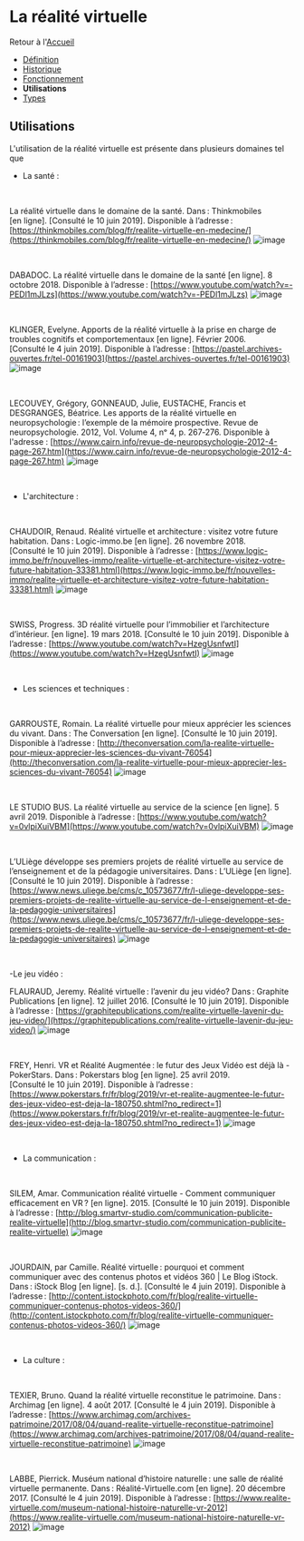 # La réalité virtuelle


Retour à l'[Accueil](Accueil.md)
- [Définition](Définition.md)
- [Historique](Historique.md)
- [Fonctionnement](Fonctionnement.md)
- **Utilisations**
- [Types](Types.md)

## Utilisations

L'utilisation de la réalité virtuelle est présente dans plusieurs domaines tel que

- La santé :
<br/>

La réalité virtuelle dans le domaine de la santé. Dans : Thinkmobiles [en ligne]. [Consulté le 10 juin 2019]. Disponible à l’adresse : [https://thinkmobiles.com/blog/fr/realite-virtuelle-en-medecine/](https://thinkmobiles.com/blog/fr/realite-virtuelle-en-medecine/)
![image](https://user-images.githubusercontent.com/50197262/59210522-12f30e80-8bae-11e9-950b-074f971dff18.png)

<br/>

DABADOC. La réalité virtuelle dans le domaine de la santé [en ligne]. 8 octobre 2018. Disponible à l’adresse : [https://www.youtube.com/watch?v=-PEDl1mJLzs](https://www.youtube.com/watch?v=-PEDl1mJLzs)
![image](https://user-images.githubusercontent.com/50197262/59211113-5dc15600-8baf-11e9-846b-039a1509c09c.png)

<br/>

KLINGER, Evelyne. Apports de la réalité virtuelle à la prise en charge de troubles cognitifs et comportementaux [en ligne]. Février 2006. [Consulté le 4 juin 2019]. Disponible à l’adresse : [https://pastel.archives-ouvertes.fr/tel-00161903](https://pastel.archives-ouvertes.fr/tel-00161903)
![image](https://user-images.githubusercontent.com/50197262/59211492-3e76f880-8bb0-11e9-810d-a167f8fdbbf8.png)

<br/>

LECOUVEY, Grégory, GONNEAUD, Julie, EUSTACHE, Francis et DESGRANGES, Béatrice. Les apports de la réalité virtuelle en neuropsychologie : l’exemple de la mémoire prospective. Revue de neuropsychologie. 2012, Vol. Volume 4, nᵒ 4, p. 267‑276. Disponible à l'adresse : [https://www.cairn.info/revue-de-neuropsychologie-2012-4-page-267.htm](https://www.cairn.info/revue-de-neuropsychologie-2012-4-page-267.htm)
![image](https://user-images.githubusercontent.com/50197262/59211682-b9401380-8bb0-11e9-8fe2-185bfe5e9423.png)

<br/>

- L'architecture : 
<br/>

CHAUDOIR, Renaud. Réalité virtuelle et architecture : visitez votre future habitation. Dans : Logic-immo.be [en ligne]. 26 novembre 2018. [Consulté le 10 juin 2019]. Disponible à l’adresse : [https://www.logic-immo.be/fr/nouvelles-immo/realite-virtuelle-et-architecture-visitez-votre-future-habitation-33381.html](https://www.logic-immo.be/fr/nouvelles-immo/realite-virtuelle-et-architecture-visitez-votre-future-habitation-33381.html)
![image](https://user-images.githubusercontent.com/50197262/59212013-a0842d80-8bb1-11e9-937c-f8e4fa45d6bd.png)

<br/>

SWISS, Progress. 3D réalité virtuelle pour l’immobilier et l’architecture d’intérieur. [en ligne]. 19 mars 2018. [Consulté le 10 juin 2019]. Disponible à l’adresse : [https://www.youtube.com/watch?v=HzegUsnfwtI](https://www.youtube.com/watch?v=HzegUsnfwtI)
![image](https://user-images.githubusercontent.com/50197262/59212557-1046e800-8bb3-11e9-9948-6e42955945c0.png)

<br/>

- Les sciences et techniques : 

<br/> 

GARROUSTE, Romain. La réalité virtuelle pour mieux apprécier les sciences du vivant. Dans : The Conversation [en ligne]. [Consulté le 10 juin 2019]. Disponible à l’adresse : [http://theconversation.com/la-realite-virtuelle-pour-mieux-apprecier-les-sciences-du-vivant-76054](http://theconversation.com/la-realite-virtuelle-pour-mieux-apprecier-les-sciences-du-vivant-76054)
![image](https://user-images.githubusercontent.com/50197262/59213991-6ec19580-8bb6-11e9-8a99-c4690972c5fa.png)
 
 <br/>
 
LE STUDIO BUS. La réalité virtuelle au service de la science [en ligne]. 5 avril 2019. Disponible à l’adresse : [https://www.youtube.com/watch?v=0vlpiXuiVBM](https://www.youtube.com/watch?v=0vlpiXuiVBM)
![image](https://user-images.githubusercontent.com/50197262/59214292-1fc83000-8bb7-11e9-9b02-0ad86c24e1a9.png)

<br/>

L’ULiège développe ses premiers projets de réalité virtuelle au service de l’enseignement et de la pédagogie universitaires. Dans : L’ULiège [en ligne]. [Consulté le 10 juin 2019]. Disponible à l’adresse : [https://www.news.uliege.be/cms/c_10573677/fr/l-uliege-developpe-ses-premiers-projets-de-realite-virtuelle-au-service-de-l-enseignement-et-de-la-pedagogie-universitaires](https://www.news.uliege.be/cms/c_10573677/fr/l-uliege-developpe-ses-premiers-projets-de-realite-virtuelle-au-service-de-l-enseignement-et-de-la-pedagogie-universitaires)
![image](https://user-images.githubusercontent.com/50197262/59214695-e643f480-8bb7-11e9-9e31-18e811560cbb.png)

<br/>

-Le jeu vidéo : 
<br/>

FLAURAUD, Jeremy. Réalité virtuelle : l’avenir du jeu vidéo? Dans : Graphite Publications [en ligne]. 12 juillet 2016. [Consulté le 10 juin 2019]. Disponible à l’adresse : [https://graphitepublications.com/realite-virtuelle-lavenir-du-jeu-video/](https://graphitepublications.com/realite-virtuelle-lavenir-du-jeu-video/)
![image](https://user-images.githubusercontent.com/50197262/59215010-826dfb80-8bb8-11e9-838d-e1eb7f6b0cfe.png)

<br/>

FREY, Henri. VR et Réalité Augmentée : le futur des Jeux Vidéo est déjà là - PokerStars. Dans : Pokerstars blog [en ligne]. 25 avril 2019. [Consulté le 10 juin 2019]. Disponible à l’adresse : [https://www.pokerstars.fr/fr/blog/2019/vr-et-realite-augmentee-le-futur-des-jeux-video-est-deja-la-180750.shtml?no_redirect=1](https://www.pokerstars.fr/fr/blog/2019/vr-et-realite-augmentee-le-futur-des-jeux-video-est-deja-la-180750.shtml?no_redirect=1)
![image](https://user-images.githubusercontent.com/50197262/59215308-3a030d80-8bb9-11e9-9876-a11559a559c4.png)

<br/>

- La communication :
<br/>


SILEM, Amar. Communication réalité virtuelle - Comment communiquer efficacement en VR ? [en ligne]. 2015. [Consulté le 10 juin 2019]. Disponible à l’adresse : [http://blog.smartvr-studio.com/communication-publicite-realite-virtuelle](http://blog.smartvr-studio.com/communication-publicite-realite-virtuelle)
![image](https://user-images.githubusercontent.com/50197262/59215691-21472780-8bba-11e9-86e5-cb1b94ff5eb1.png)

<br/>


JOURDAIN, par Camille. Réalité virtuelle : pourquoi et comment communiquer avec des contenus photos et vidéos 360 | Le Blog iStock. Dans : iStock Blog [en ligne]. [s. d.]. [Consulté le 4 juin 2019]. Disponible à l’adresse : [http://content.istockphoto.com/fr/blog/realite-virtuelle-communiquer-contenus-photos-videos-360/](http://content.istockphoto.com/fr/blog/realite-virtuelle-communiquer-contenus-photos-videos-360/)
![image](https://user-images.githubusercontent.com/50197262/59215832-8f8bea00-8bba-11e9-8f53-3068532c7197.png)

<br/>

- La culture : 
<br/>

TEXIER, Bruno. Quand la réalité virtuelle reconstitue le patrimoine. Dans : Archimag [en ligne]. 4 août 2017. [Consulté le 4 juin 2019]. Disponible à l’adresse : [https://www.archimag.com/archives-patrimoine/2017/08/04/quand-realite-virtuelle-reconstitue-patrimoine](https://www.archimag.com/archives-patrimoine/2017/08/04/quand-realite-virtuelle-reconstitue-patrimoine)
![image](https://user-images.githubusercontent.com/50197262/59216092-2e184b00-8bbb-11e9-8e1d-dee9df28bcb2.png)

<br/>

LABBE, Pierrick. Muséum national d’histoire naturelle : une salle de réalité virtuelle permanente. Dans : Réalité-Virtuelle.com [en ligne]. 20 décembre 2017. [Consulté le 4 juin 2019]. Disponible à l’adresse : [https://www.realite-virtuelle.com/museum-national-histoire-naturelle-vr-2012](https://www.realite-virtuelle.com/museum-national-histoire-naturelle-vr-2012)
![image](https://user-images.githubusercontent.com/50197262/59216361-beef2680-8bbb-11e9-9aed-8a86e99fd541.png)

<br/>



